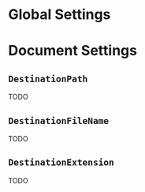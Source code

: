 <?! Include "../framework/usage/configuration.md" /?>

# Global Settings

# Document Settings

## `DestinationPath`

TODO

## `DestinationFileName`

TODO

## `DestinationExtension`

TODO